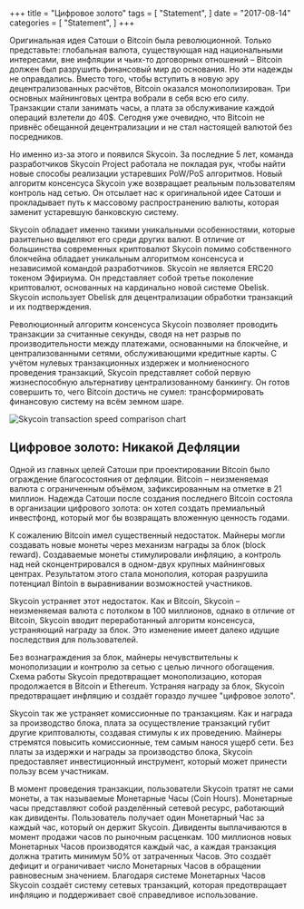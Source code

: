 +++
title = "Цифровое золото"
tags = [
    "Statement",
]
date = "2017-08-14"
categories = [
    "Statement",
]
+++

Оригинальная идея Сатоши о Bitcoin была революционной. Только представьте: глобальная валюта, существующая над национальными интересами, вне инфляции и чьих-то договорных отношений – Bitcoin должен был разрушить финансовый мир до основания. Но эти надежды не оправдались. Вместо того, чтобы вступить в новую эру децентрализованных расчётов, Bitcoin оказался монополизирован. Три основных майнинговых центра вобрали в себя всю его силу. Транзакции стали занимать часы, а плата за обслуживание каждой операций взлетели до 40$. Сегодня уже очевидно, что Bitcoin не привнёс обещанной децентрализации и не стал настоящей валютой без посредников.

Но именно из-за этого и появился Skycoin. За последние 5 лет, команда разработчиков Skycoin Project работала не покладая рук, чтобы найти новые способы реализации устаревших PoW/PoS алгоритмов. Новый алгоритм консенсуса Skycoin уже возвращает реальным пользователям контроль над сетью. Он отсылает нас к оригинальной идее Сатоши и прокладывает путь к массовому распространению валюты, которая заменит устаревшую банковскую систему.

Skycoin обладает именно такими уникальными особенностями, которые разительно выделяют его среди других валют. В отличие от большинства современных криптовалют Skycoin помимо собственного блокчейна обладает уникальным алгоритмом консенсуса и независимой командой разработчиков. Skycoin не является ERC20 токеном Эфириума. Он представляет собой третье поколение криптовалют, основанных на кардинально новой системе Obelisk. Skycoin использует Obelisk для децентрализации обработки транзакций и их подтверждения.

Революционный алгоритм консенсуса Skycoin позволяет проводить транзакции за считанные секунды, сводя на нет разрыв по производительности между платежами, основанными на блокчейне, и централизованными сетями, обслуживающими кредитные карты. С учётом нулевых транзакционных издержек и молниеносного проведения транзакций, Skycoin представляет собой первую жизнеспособную альтернативу централизованному банкингу. Он готов совершить то, чего Bitcoin достичь не сумел: трансформировать финансовую систему на всём земном шаре.

![Skycoin transaction speed comparison chart](https://i.imgur.com/i0KNIIr.jpg)

## Цифровое золото: Никакой Дефляции

Одной из главных целей Сатоши при проектировании Bitcoin было ограждение благосостояния от дефляции. Bitcoin – неизменяемая валюта с ограниченным объёмом, зафиксированным на отметке в 21 миллион. Надежда Сатоши после создания последнего Bitcoin состояла в организации цифрового золота: он хотел создать премиальный инвестфонд, который мог бы возвращать вложенную ценность годами.

К сожалению Bitcoin имел существенный недостаток. Майнеры могли создавать новые монеты через механизм награды за блок (block reward). Создаваемые монеты стимулировали инфляцию, а контроль над ней сконцентрировался в одном-двух крупных майнинговых центрах. Результатом этого стала монополия, которая разрушила потенциал Bintoin в выравнивании возможностей участников.

Skycoin устраняет этот недостаток. Как и Bitcoin, Skycoin – неизменяемая валюта с потолком в 100 миллионов, однако в отличие от Bitcoin, Skycoin вводит переработанный алгоритм консенсуса, устраняющий награду за блок. Это изменение имеет далеко идущие последствия для пользователей.

Без вознаграждения за блок, майнеры нечувствительны к монополизации и контролю за сетью с целью личного обогащения. Схема работы Skycoin предотвращает монополизацию, которая продолжается в Bitcoin и Ethereum. Устраняя награду за блок, Skycoin предотвращает инфляцию и создаёт гораздо лучшее "цифровое золото".

Skycoin так же устраняет комиссионные по транзакциям. Как и награда за производство блока, плата за осуществление транзакций губит другие криптовалюты, создавая стимулы к их проведению. Майнеры стремятся повысить комиссионные, тем самым нанося ущерб сети. Без платы за издержки и награды за производство блока, Skycoin предоставляет инвестиционный инструмент, который может принести пользу всем участникам.

В момент проведения транзакции, пользователи Skycoin тратят не сами монеты, а так называемые Монетарные Часы (Coin Hours). Монетарные часы представляют собой разделённый сетевой ресурс, работающий как дивиденты. Пользователь получает один Монетарный Час за каждый час, который он держит Skycoin. Дивиденты выплачиваются в момент продажи часов по рыночным расценкам. 100 миллионов новых Монетарных Часов производятся каждый час, а каждая транзакция должна тратить минимум 50% от затраченных Часов. Это создаёт дефицит и ограничивает число Монетарных Часов в обращении равновесным значением. Благодаря системе Монетарных Часов Skycoin создаёт систему сетевых транзакций, которая предотвращает инфляцию и поддерживает своё справедливое использование.
